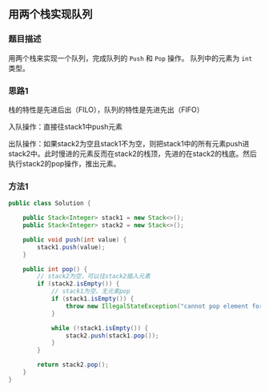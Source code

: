 ## 用两个栈实现队列

### 题目描述

用两个栈来实现一个队列，完成队列的 `Push` 和 `Pop` 操作。 队列中的元素为 `int` 类型。

### 思路1

栈的特性是先进后出（FILO），队列的特性是先进先出（FIFO）

入队操作：直接往stack1中push元素

出队操作：如果stack2为空且stack1不为空，则把stack1中的所有元素push进stack2中。此时慢进的元素反而在stack2的栈顶，先进的在stack2的栈底。然后执行stack2的pop操作，推出元素。

### 方法1

```java
public class Solution {

    public Stack<Integer> stack1 = new Stack<>();
    public Stack<Integer> stack2 = new Stack<>();

    public void push(int value) {
        stack1.push(value);
    }

    public int pop() {
        // stack2为空，可以往stack2插入元素
        if (stack2.isEmpty()) {
            // stack1为空，无元素pop
            if (stack1.isEmpty()) {
                throw new IllegalStateException("cannot pop element form empty queue !");
            }

            while (!stack1.isEmpty()) {
                stack2.push(stack1.pop());
            }
        }

        return stack2.pop();
    }
}
```
